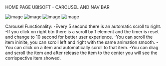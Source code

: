 HOME PAGE UBISOFT - CAROUSEL AND NAV BAR

![image](https://github.com/Vito290500/UbisoftHomePage/assets/110898637/aca719e6-b0f2-4634-a832-4a70aa7ede97)
![image](https://github.com/Vito290500/UbisoftHomePage/assets/110898637/33e8aedc-8451-4e27-827d-946d9bd0ac91)
![image](https://github.com/Vito290500/UbisoftHomePage/assets/110898637/0521f013-cb98-45f4-962c-b0a0af592261)
![image](https://github.com/Vito290500/UbisoftHomePage/assets/110898637/cf5d110f-16d0-4671-af30-fd2f3d05528a)

Carousel Functionality: 
-Every 5 second there is an automatic scroll to right.
-If you click on right btn there is a scroll by 1 element and the timer is reset and change to 10 second for better user experience. 
-You can scroll the item ininite, you can scroll left and right with the same animation smooth.
-You can click on a item and automatically scroll to that item.
-You can drag and scroll the item and after release the item to the center you will see the corrispective item showed.
